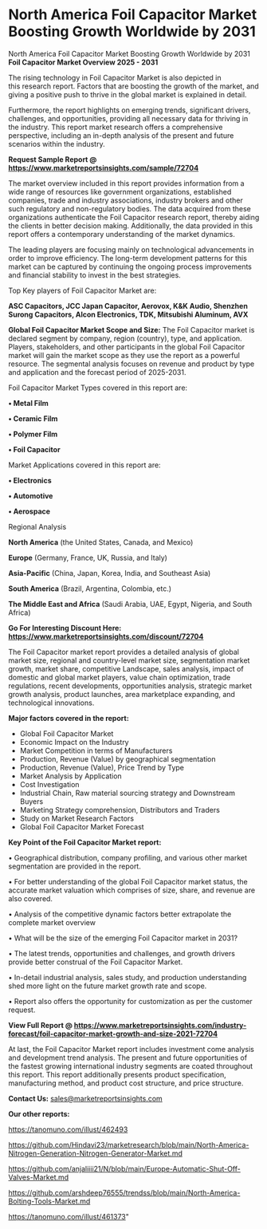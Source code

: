 # North America Foil Capacitor Market Boosting Growth Worldwide by 2031
North America Foil Capacitor Market Boosting Growth Worldwide by 2031
<Strong> Foil Capacitor Market Overview 2025 - 2031</strong>

The rising technology in Foil Capacitor Market is also depicted in this research report. Factors that are boosting the growth of the market, and giving a positive push to thrive in the global market is explained in detail.

Furthermore, the report highlights on emerging trends, significant drivers, challenges, and opportunities, providing all necessary data for thriving in the industry. This report market research offers a comprehensive perspective, including an in-depth analysis of the present and future scenarios within the industry.

<strong>Request Sample Report @ <a href=https://www.marketreportsinsights.com/sample/72704>https://www.marketreportsinsights.com/sample/72704</a></strong>

The market overview included in this report provides information from a wide range of resources like government organizations, established companies, trade and industry associations, industry brokers and other such regulatory and non-regulatory bodies. The data acquired from these organizations authenticate the Foil Capacitor research report, thereby aiding the clients in better decision making. Additionally, the data provided in this report offers a contemporary understanding of the market dynamics.

The leading players are focusing mainly on technological advancements in order to improve efficiency. The long-term development patterns for this market can be captured by continuing the ongoing process improvements and financial stability to invest in the best strategies.

Top Key players of Foil Capacitor Market are:

<strong>ASC Capacitors, JCC Japan Capacitor, Aerovox, K&K Audio, Shenzhen Surong Capacitors, Alcon Electronics, TDK, Mitsubishi Aluminum, AVX</strong>

<strong><b>Global Foil Capacitor Market Scope and Size:</b></strong>
The Foil Capacitor market is declared segment by company, region (country), type, and application. Players, stakeholders, and other participants in the global Foil Capacitor market will gain the market scope as they use the report as a powerful resource. The segmental analysis focuses on revenue and product by type and application and the forecast period of 2025-2031.

Foil Capacitor Market Types covered in this report are:

<strong>• Metal Film

• Ceramic Film

• Polymer Film

• Foil Capacitor</strong>

Market Applications covered in this report are:

<strong>• Electronics

• Automotive

• Aerospace</strong> 

Regional Analysis

<strong>North America</strong> (the United States, Canada, and Mexico)

<strong>Europe</strong> (Germany, France, UK, Russia, and Italy)

<strong>Asia-Pacific</strong> (China, Japan, Korea, India, and Southeast Asia)

<strong>South America</strong> (Brazil, Argentina, Colombia, etc.)

<strong>The Middle East and Africa</strong> (Saudi Arabia, UAE, Egypt, Nigeria, and South Africa)

<strong>Go For Interesting Discount Here: <a href=https://www.marketreportsinsights.com/discount/72704>https://www.marketreportsinsights.com/discount/72704</a></strong>

The Foil Capacitor market report provides a detailed analysis of global market size, regional and country-level market size, segmentation market growth, market share, competitive Landscape, sales analysis, impact of domestic and global market players, value chain optimization, trade regulations, recent developments, opportunities analysis, strategic market growth analysis, product launches, area marketplace expanding, and technological innovations.

<strong><b>Major factors covered in the report:</b></strong>
<ul>
  <li>Global Foil Capacitor Market </li>
  <li>Economic Impact on the Industry</li>
  <li>Market Competition in terms of Manufacturers</li>
  <li>Production, Revenue (Value) by geographical segmentation</li>
  <li>Production, Revenue (Value), Price Trend by Type</li>
  <li>Market Analysis by Application</li>
  <li>Cost Investigation</li>
  <li>Industrial Chain, Raw material sourcing strategy and Downstream Buyers</li>
  <li>Marketing Strategy comprehension, Distributors and Traders</li>
  <li>Study on Market Research Factors</li>
  <li>Global Foil Capacitor Market Forecast</li>
</ul>

<strong><b>Key Point of the Foil Capacitor Market report:</b></strong>

• Geographical distribution, company profiling, and various other market segmentation are provided in the report.

• For better understanding of the global Foil Capacitor market status, the accurate market valuation which comprises of size, share, and revenue are also covered.

• Analysis of the competitive dynamic factors better extrapolate the complete market overview

• What will be the size of the emerging Foil Capacitor market in 2031?

• The latest trends, opportunities and challenges, and growth drivers provide better construal of the Foil Capacitor Market.

• In-detail industrial analysis, sales study, and production understanding shed more light on the future market growth rate and scope.

• Report also offers the opportunity for customization as per the customer request.

<strong><b>View Full Report @ <a href=https://www.marketreportsinsights.com/industry-forecast/foil-capacitor-market-growth-and-size-2021-72704>https://www.marketreportsinsights.com/industry-forecast/foil-capacitor-market-growth-and-size-2021-72704</a></b></strong>


At last, the Foil Capacitor Market report includes investment come analysis and development trend analysis. The present and future opportunities of the fastest growing international industry segments are coated throughout this report. This report additionally presents product specification, manufacturing method, and product cost structure, and price structure.

<strong>Contact Us:</strong>
sales@marketreportsinsights.com

<strong>Our other reports:</strong>

<a href=https://tanomuno.com/illust/462493>https://tanomuno.com/illust/462493</a>

<a href=https://github.com/Hindavi23/marketresearch/blob/main/North-America-Nitrogen-Generation-Nitrogen-Generator-Market.md>https://github.com/Hindavi23/marketresearch/blob/main/North-America-Nitrogen-Generation-Nitrogen-Generator-Market.md</a>

<a href=https://github.com/anjaliiii21/N/blob/main/Europe-Automatic-Shut-Off-Valves-Market.md>https://github.com/anjaliiii21/N/blob/main/Europe-Automatic-Shut-Off-Valves-Market.md</a>

<a href=https://github.com/arshdeep76555/trendss/blob/main/North-America-Bolting-Tools-Market.md>https://github.com/arshdeep76555/trendss/blob/main/North-America-Bolting-Tools-Market.md</a>

<a href=https://tanomuno.com/illust/461373>https://tanomuno.com/illust/461373</a>"
